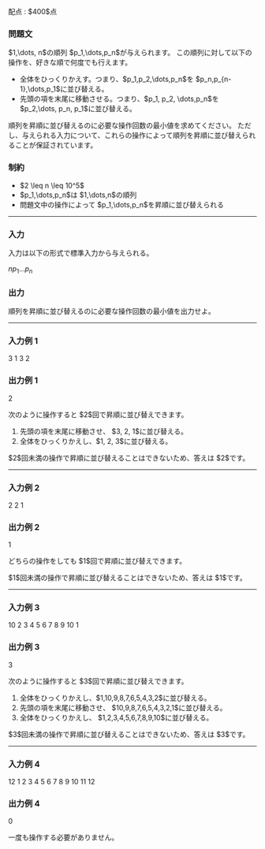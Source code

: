 
<div>

<span>

<span>

<p>
配点 : $400$点
</p>

<div>

<section>

### **問題文**

<p>
$1,\dots, n$の順列 $p_1,\dots,p_n$が与えられます。
この順列に対して以下の操作を、好きな順で何度でも行えます。
</p>

<ul>

<li>
全体をひっくりかえす。つまり、$p_1,p_2,\dots,p_n$を $p_n,p_{n-1},\dots,p_1$に並び替える。
</li>

<li>
先頭の項を末尾に移動させる。つまり、$p_1, p_2, \dots,p_n$を $p_2,\dots, p_n, p_1$に並び替える。
</li>

</ul>

<p>
順列を昇順に並び替えるのに必要な操作回数の最小値を求めてください。
ただし、与えられる入力について、これらの操作によって順列を昇順に並び替えられることが保証されています。
</p>

</section>

</div>

<div>

<section>

### **制約**

<ul>

<li>
$2 \leq n \leq 10^5$
</li>

<li>
$p_1,\dots,p_n$は $1,\dots,n$の順列
</li>

<li>
問題文中の操作によって $p_1,\dots,p_n$を昇順に並び替えられる
</li>

</ul>

</section>

</div>

---

<div>

<div>

<section>

### **入力**

<p>
入力は以下の形式で標準入力から与えられる。
</p>

<div>

$n$$p_1$$\dots$$p_n$
</div>

</section>

</div>

<div>

<section>

### **出力**

<p>
順列を昇順に並び替えるのに必要な操作回数の最小値を出力せよ。
</p>

</section>

</div>

</div>

---

<div>

<section>

### **入力例 1**

<div>

3
1 3 2

</div>

</section>

</div>

<div>

<section>

### **出力例 1**

<div>

2

</div>

<p>
次のように操作すると $2$回で昇順に並び替えできます。
</p>

<ol>

<li>
先頭の項を末尾に移動させ、 $3, 2, 1$に並び替える。
</li>

<li>
全体をひっくりかえし、$1, 2, 3$に並び替える。
</li>

</ol>

<p>
$2$回未満の操作で昇順に並び替えることはできないため、答えは $2$です。
</p>

</section>

</div>

---

<div>

<section>

### **入力例 2**

<div>

2
2 1

</div>

</section>

</div>

<div>

<section>

### **出力例 2**

<div>

1

</div>

<p>
どちらの操作をしても $1$回で昇順に並び替えできます。
</p>

<p>
$1$回未満の操作で昇順に並び替えることはできないため、答えは $1$です。
</p>

</section>

</div>

---

<div>

<section>

### **入力例 3**

<div>

10
2 3 4 5 6 7 8 9 10 1

</div>

</section>

</div>

<div>

<section>

### **出力例 3**

<div>

3

</div>

<p>
次のように操作すると $3$回で昇順に並び替えできます。
</p>

<ol>

<li>
全体をひっくりかえし、$1,10,9,8,7,6,5,4,3,2$に並び替える。
</li>

<li>
先頭の項を末尾に移動させ、 $10,9,8,7,6,5,4,3,2,1$に並び替える。
</li>

<li>
全体をひっくりかえし、 $1,2,3,4,5,6,7,8,9,10$に並び替える。
</li>

</ol>

<p>
$3$回未満の操作で昇順に並び替えることはできないため、答えは $3$です。
</p>

</section>

</div>

---

<div>

<section>

### **入力例 4**

<div>

12
1 2 3 4 5 6 7 8 9 10 11 12

</div>

</section>

</div>

<div>

<section>

### **出力例 4**

<div>

0

</div>

<p>
一度も操作する必要がありません。
</p>

</section>

</div>

</span>

</span>

</div>

